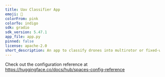 ```yaml
---
title: Uav Classifier App
emoji: 🐠
colorFrom: pink
colorTo: indigo
sdk: gradio
sdk_version: 5.47.1
app_file: app.py
pinned: false
license: apache-2.0
short_description: An app to classify drones into multirotor or fixed-wing
---
```


Check out the configuration reference at https://huggingface.co/docs/hub/spaces-config-reference
